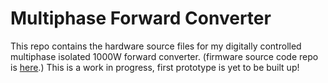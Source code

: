 # Multiphase Forward Converter
This repo contains the hardware source files for my digitally controlled multiphase isolated 1000W forward
converter. (firmware source code repo is
[here](https://github.com/AdamC19/Multiphase-Converter-FW).) This is a work in progress, first prototype is yet to
be built up!
